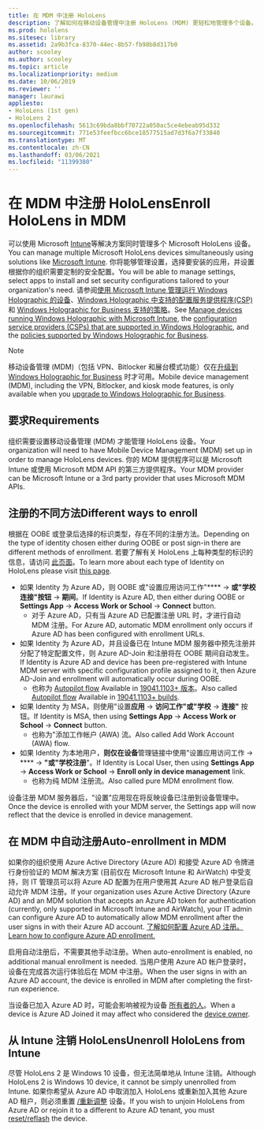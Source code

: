 ```yaml
---
title: 在 MDM 中注册 HoloLens
description: 了解如何在移动设备管理中注册 HoloLens (MDM) 更轻松地管理多个设备。
ms.prod: hololens
ms.sitesec: library
ms.assetid: 2a9b3fca-8370-44ec-8b57-fb98b8d317b0
author: scooley
ms.author: scooley
ms.topic: article
ms.localizationpriority: medium
ms.date: 10/06/2019
ms.reviewer: ''
manager: laurawi
appliesto:
- HoloLens (1st gen)
- HoloLens 2
ms.openlocfilehash: 5613c69bda8bbf70722a050ac5ce4ebeab95d332
ms.sourcegitcommit: 771e53feefbcc6bce18577515ad7d3f6a7f33840
ms.translationtype: MT
ms.contentlocale: zh-CN
ms.lasthandoff: 03/06/2021
ms.locfileid: "11399380"
---
```

# <a name="enroll-hololens-in-mdm"></a><span data-ttu-id="510a1-103">在 MDM 中注册 HoloLens</span><span class="sxs-lookup"><span data-stu-id="510a1-103">Enroll HoloLens in MDM</span></span>

<span data-ttu-id="510a1-104">可以使用 Microsoft [Intune](https://docs.microsoft.com/intune/windows-holographic-for-business)等解决方案同时管理多个 Microsoft HoloLens 设备。</span><span class="sxs-lookup"><span data-stu-id="510a1-104">You can manage multiple Microsoft HoloLens devices simultaneously using solutions like [Microsoft Intune](https://docs.microsoft.com/intune/windows-holographic-for-business).</span></span> <span data-ttu-id="510a1-105">你将能够管理设置，选择要安装的应用，并设置根据你的组织需要定制的安全配置。</span><span class="sxs-lookup"><span data-stu-id="510a1-105">You will be able to manage settings, select apps to install and set security configurations tailored to your organization's need.</span></span> <span data-ttu-id="510a1-106">请参阅[使用 Microsoft Intune 管理运行 Windows Holographic 的设备](https://docs.microsoft.com/intune/windows-holographic-for-business)、[Windows Holographic 中支持的配置服务提供程序(CSP)](https://msdn.microsoft.com/windows/hardware/commercialize/customize/mdm/configuration-service-provider-reference#hololens) 和 [Windows Holographic for Business 支持的策略](https://msdn.microsoft.com/windows/hardware/commercialize/customize/mdm/policy-configuration-service-provider#hololenspolicies)。</span><span class="sxs-lookup"><span data-stu-id="510a1-106">See [Manage devices running Windows Holographic with Microsoft Intune](https://docs.microsoft.com/intune/windows-holographic-for-business), the [configuration service providers (CSPs) that are supported in Windows Holographic](https://msdn.microsoft.com/windows/hardware/commercialize/customize/mdm/configuration-service-provider-reference#hololens), and the [policies supported by Windows Holographic for Business](https://msdn.microsoft.com/windows/hardware/commercialize/customize/mdm/policy-configuration-service-provider#hololenspolicies).</span></span>

> [!NOTE]
> <span data-ttu-id="510a1-107">移动设备管理 (MDM)（包括 VPN、Bitlocker 和展台模式功能）仅在[升级到 Windows Holographic for Business](hololens1-upgrade-enterprise.md) 时才可用。</span><span class="sxs-lookup"><span data-stu-id="510a1-107">Mobile device management (MDM), including the VPN, Bitlocker, and kiosk mode features, is only available when you [upgrade to Windows Holographic for Business](hololens1-upgrade-enterprise.md).</span></span>

## <a name="requirements"></a><span data-ttu-id="510a1-108">要求</span><span class="sxs-lookup"><span data-stu-id="510a1-108">Requirements</span></span>

 <span data-ttu-id="510a1-109">组织需要设置移动设备管理 (MDM) 才能管理 HoloLens 设备。</span><span class="sxs-lookup"><span data-stu-id="510a1-109">Your organization will need to have Mobile Device Management (MDM) set up in order to manage HoloLens devices.</span></span> <span data-ttu-id="510a1-110">你的 MDM 提供程序可以是 Microsoft Intune 或使用 Microsoft MDM API 的第三方提供程序。</span><span class="sxs-lookup"><span data-stu-id="510a1-110">Your MDM provider can be Microsoft Intune or a 3rd party provider that uses Microsoft MDM APIs.</span></span>
 
## <a name="different-ways-to-enroll"></a><span data-ttu-id="510a1-111">注册的不同方法</span><span class="sxs-lookup"><span data-stu-id="510a1-111">Different ways to enroll</span></span>

<span data-ttu-id="510a1-112">根据在 OOBE 或登录后选择的标识类型，存在不同的注册方法。</span><span class="sxs-lookup"><span data-stu-id="510a1-112">Depending on the type of identity chosen either during OOBE or post sign-in there are different methods of enrollment.</span></span> <span data-ttu-id="510a1-113">若要了解有关 HoloLens 上每种类型的标识的信息，请访问 [此页面](hololens-identity.md)。</span><span class="sxs-lookup"><span data-stu-id="510a1-113">To learn more about each type of Identity on HoloLens please visit [this page](hololens-identity.md).</span></span>

- <span data-ttu-id="510a1-114">如果 Identity 为 Azure AD，则 OOBE 或"设置应用访问工作"\*\*\*\*  ->  **或"学校连接"按钮**  ->  **期间**。</span><span class="sxs-lookup"><span data-stu-id="510a1-114">If Identity is Azure AD, then either during OOBE or **Settings App** -> **Access Work or School** -> **Connect** button.</span></span>
    - <span data-ttu-id="510a1-115">对于 Azure AD，只有当 Azure AD 已配置注册 URL 时，才进行自动 MDM 注册。</span><span class="sxs-lookup"><span data-stu-id="510a1-115">For Azure AD, automatic MDM enrollment only occurs if Azure AD has been configured with enrollment URLs.</span></span>
- <span data-ttu-id="510a1-116">如果 Identity 为 Azure AD，并且设备已在 Intune MDM 服务器中预先注册并分配了特定配置文件，则 Azure AD-Join 和注册将在 OOBE 期间自动发生。</span><span class="sxs-lookup"><span data-stu-id="510a1-116">If Identity is Azure AD and device has been pre-registered with Intune MDM server with specific configuration profile assigned to it, then Azure AD-Join and enrollment will automatically occur during OOBE.</span></span>
    - <span data-ttu-id="510a1-117">也称为 [Autopilot flow](hololens2-autopilot.md) Available in [19041.1103+ 版本](hololens-release-notes.md#windows-holographic-version-2004)。</span><span class="sxs-lookup"><span data-stu-id="510a1-117">Also called [Autopilot flow](hololens2-autopilot.md) Available in [19041.1103+ builds](hololens-release-notes.md#windows-holographic-version-2004).</span></span>
- <span data-ttu-id="510a1-118">如果 Identity 为 MSA，则使用"设置**应用**  ->  **访问工作"或"学校**  ->  **连接"** 按钮。</span><span class="sxs-lookup"><span data-stu-id="510a1-118">If Identity is MSA, then using **Settings App** -> **Access Work or School** -> **Connect** button.</span></span>
    - <span data-ttu-id="510a1-119">也称为"添加工作帐户 (AWA) 流。</span><span class="sxs-lookup"><span data-stu-id="510a1-119">Also called Add Work Account (AWA) flow.</span></span>
- <span data-ttu-id="510a1-120">如果 Identity 为本地用户，**则仅在设备**管理链接中使用"设置应用访问工作  ->  \*\*\*\*  ->  **"或"学校注册**"。</span><span class="sxs-lookup"><span data-stu-id="510a1-120">If Identity is Local User, then using **Settings App** -> **Access Work or School** -> **Enroll only in device management** link.</span></span>
    - <span data-ttu-id="510a1-121">也称为纯 MDM 注册流。</span><span class="sxs-lookup"><span data-stu-id="510a1-121">Also called pure MDM enrollment flow.</span></span>

<span data-ttu-id="510a1-122">设备注册 MDM 服务器后，"设置"应用现在将反映设备已注册到设备管理中。</span><span class="sxs-lookup"><span data-stu-id="510a1-122">Once the device is enrolled with your MDM server, the Settings app will now reflect that the device is enrolled in device management.</span></span>

## <a name="auto-enrollment-in-mdm"></a><span data-ttu-id="510a1-123">在 MDM 中自动注册</span><span class="sxs-lookup"><span data-stu-id="510a1-123">Auto-enrollment in MDM</span></span>

<span data-ttu-id="510a1-124">如果你的组织使用 Azure Active Directory (Azure AD) 和接受 Azure AD 令牌进行身份验证的 MDM 解决方案 (目前仅在 Microsoft Intune 和 AirWatch) 中受支持，则 IT 管理员可以将 Azure AD 配置为在用户使用其 Azure AD 帐户登录后自动允许 MDM 注册。</span><span class="sxs-lookup"><span data-stu-id="510a1-124">If your organization uses Azure Active Directory (Azure AD) and an MDM solution that accepts an Azure AD token for authentication (currently, only supported in Microsoft Intune and AirWatch), your IT admin can configure Azure AD to automatically allow MDM enrollment after the user signs in with their Azure AD account.</span></span> [<span data-ttu-id="510a1-125">了解如何配置 Azure AD 注册。</span><span class="sxs-lookup"><span data-stu-id="510a1-125">Learn how to configure Azure AD enrollment.</span></span>](https://docs.microsoft.com/mem/intune/enrollment/windows-enroll#enable-windows-10-automatic-enrollment)

<span data-ttu-id="510a1-126">启用自动注册后，不需要其他手动注册。</span><span class="sxs-lookup"><span data-stu-id="510a1-126">When auto-enrollment is enabled, no additional manual enrollment is needed.</span></span> <span data-ttu-id="510a1-127">当用户使用 Azure AD 帐户登录时，设备在完成首次运行体验后在 MDM 中注册。</span><span class="sxs-lookup"><span data-stu-id="510a1-127">When the user signs in with an Azure AD account, the device is enrolled in MDM after completing the first-run experience.</span></span>

<span data-ttu-id="510a1-128">当设备已加入 Azure AD 时，可能会影响被视为设备 [所有者的人](security-adminless-os.md#device-owner)。</span><span class="sxs-lookup"><span data-stu-id="510a1-128">When a device is Azure AD Joined it may affect who considered the [device owner](security-adminless-os.md#device-owner).</span></span>

## <a name="unenroll-hololens-from-intune"></a><span data-ttu-id="510a1-129">从 Intune 注销 HoloLens</span><span class="sxs-lookup"><span data-stu-id="510a1-129">Unenroll HoloLens from Intune</span></span>

<span data-ttu-id="510a1-130">尽管 HoloLens 2 是 Windows 10 设备，但无法简单地从 Intune 注销。</span><span class="sxs-lookup"><span data-stu-id="510a1-130">Although HoloLens 2 is Windows 10 device, it cannot be simply unenrolled from Intune.</span></span> <span data-ttu-id="510a1-131">如果你希望从 Azure AD 中取消加入 HoloLens 或重新加入其他 Azure AD 租户，则必须重置 [/重新调整](https://docs.microsoft.com/hololens/hololens-recovery#reset-the-device) 设备。</span><span class="sxs-lookup"><span data-stu-id="510a1-131">If you wish to unjoin HoloLens from Azure AD or rejoin it to a different to Azure AD tenant, you must [reset/reflash](https://docs.microsoft.com/hololens/hololens-recovery#reset-the-device) the device.</span></span>